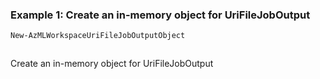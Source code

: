 ### Example 1: Create an in-memory object for UriFileJobOutput
```powershell
New-AzMLWorkspaceUriFileJobOutputObject
```

```output
```

Create an in-memory object for UriFileJobOutput
